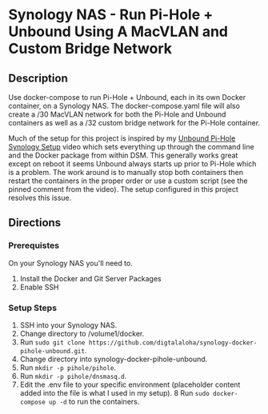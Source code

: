 # Synology NAS - Run Pi-Hole + Unbound Using A MacVLAN and Custom Bridge Network

## Description

Use docker-compose to run Pi-Hole + Unbound, each in its own Docker container, on a Synology NAS.  The docker-compose.yaml file will also create a /30
MacVLAN network for both the Pi-Hole and Unbound containers as well as a /32 custom bridge network for the Pi-Hole container.  

Much of the setup for this project is inspired by my [Unbound Pi-Hole Synology Setup](https://youtu.be/-546g1w_L3w) video which sets everything up through 
the command line and the Docker package from within DSM.  This generally works great except on reboot it seems Unbound always starts up prior to
Pi-Hole which is a problem.  The work around is to manually stop both containers then restart the containers in the proper order or use a custom 
script (see the pinned comment from the video).  The setup configured in this project resolves this issue.

## Directions

### Prerequistes

On your Synology NAS you'll need to.
1. Install the Docker and Git Server Packages
2. Enable SSH

### Setup Steps
1. SSH into your Synology NAS.
2. Change directory to /volume1/docker.
3. Run `sudo git clone https://github.com/digtalaloha/synology-docker-pihole-unbound.git`.
4. Change directory into synology-docker-pihole-unbound.
5. Run `mkdir -p pihole/pihole`.
6. Run `mkdir -p pihole/dnsmasq.d`.
7. Edit the .env file to your specific environment (placeholder content added into the file is what I used in my setup).
8 Run `sudo docker-compose up -d` to run the containers.
